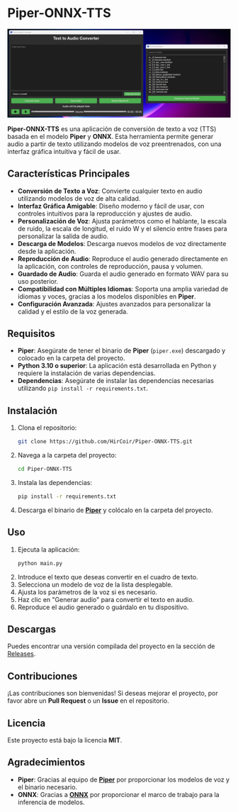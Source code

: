 
# Piper-ONNX-TTS

![Image](Photo.jpg)

**Piper-ONNX-TTS** es una aplicación de conversión de texto a voz (TTS) basada en el modelo **Piper** y **ONNX**. Esta herramienta permite generar audio a partir de texto utilizando modelos de voz preentrenados, con una interfaz gráfica intuitiva y fácil de usar.

## Características Principales

- **Conversión de Texto a Voz**: Convierte cualquier texto en audio utilizando modelos de voz de alta calidad.
- **Interfaz Gráfica Amigable**: Diseño moderno y fácil de usar, con controles intuitivos para la reproducción y ajustes de audio.
- **Personalización de Voz**: Ajusta parámetros como el hablante, la escala de ruido, la escala de longitud, el ruido W y el silencio entre frases para personalizar la salida de audio.
- **Descarga de Modelos**: Descarga nuevos modelos de voz directamente desde la aplicación.
- **Reproducción de Audio**: Reproduce el audio generado directamente en la aplicación, con controles de reproducción, pausa y volumen.
- **Guardado de Audio**: Guarda el audio generado en formato WAV para su uso posterior.
- **Compatibilidad con Múltiples Idiomas**: Soporta una amplia variedad de idiomas y voces, gracias a los modelos disponibles en **Piper**.
- **Configuración Avanzada**: Ajustes avanzados para personalizar la calidad y el estilo de la voz generada.

## Requisitos

- **Piper**: Asegúrate de tener el binario de **Piper** (`piper.exe`) descargado y colocado en la carpeta del proyecto.
- **Python 3.10 o superior**: La aplicación está desarrollada en Python y requiere la instalación de varias dependencias.
- **Dependencias**: Asegúrate de instalar las dependencias necesarias utilizando `pip install -r requirements.txt`.

## Instalación

1. Clona el repositorio:
   ```bash
   git clone https://github.com/HirCoir/Piper-ONNX-TTS.git
   ```
2. Navega a la carpeta del proyecto:
   ```bash
   cd Piper-ONNX-TTS
   ```
3. Instala las dependencias:
   ```bash
   pip install -r requirements.txt
   ```
4. Descarga el binario de [**Piper**](https://github.com/rhasspy/piper/releases) y colócalo en la carpeta del proyecto.

## Uso

1. Ejecuta la aplicación:
   ```bash
   python main.py
   ```
2. Introduce el texto que deseas convertir en el cuadro de texto.
3. Selecciona un modelo de voz de la lista desplegable.
4. Ajusta los parámetros de la voz si es necesario.
5. Haz clic en "Generar audio" para convertir el texto en audio.
6. Reproduce el audio generado o guárdalo en tu dispositivo.

## Descargas

Puedes encontrar una versión compilada del proyecto en la sección de [Releases](https://github.com/HirCoir/Piper-ONNX-TTS/releases).

## Contribuciones

¡Las contribuciones son bienvenidas! Si deseas mejorar el proyecto, por favor abre un **Pull Request** o un **Issue** en el repositorio.

## Licencia

Este proyecto está bajo la licencia **MIT**. 

## Agradecimientos

- **Piper**: Gracias al equipo de [**Piper**](https://github.com/rhasspy/piper) por proporcionar los modelos de voz y el binario necesario.
- **ONNX**: Gracias a [**ONNX**](https://github.com/onnx/onnx) por proporcionar el marco de trabajo para la inferencia de modelos.

